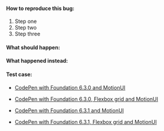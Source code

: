 <!-- Please only file either bugs or any feature request that you would like to suggest for Foundation sites on GitHub. If you've got a more general question about how to use Foundation, we can help you on the Foundation Forum: http://foundation.zurb.com/forum -->

#### How to reproduce this bug:

1. Step one
2. Step two
3. Step three

#### What should happen:

#### What happened instead:

#### Test case:

<!-- Give us a link to a CodePen or JSFiddle that recreates the issue. -->

- [CodePen with Foundation 6.3.0 and MotionUI](http://codepen.io/IamManchanda/pen/vgemXR)
- [CodePen with Foundation 6.3.0, Flexbox grid and MotionUI](http://codepen.io/IamManchanda/pen/xgXdRq)

- [CodePen with Foundation 6.3.1 and MotionUI](http://codepen.io/IamManchanda/pen/LWGZxR)
- [CodePen with Foundation 6.3.1, Flexbox grid and MotionUI](http://codepen.io/IamManchanda/pen/zZrBEv)
